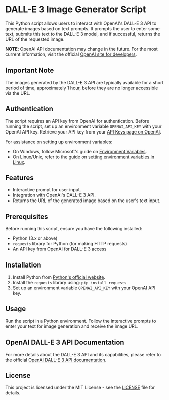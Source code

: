 # DALL-E 3 Image Generator Script

This Python script allows users to interact with OpenAI's DALL-E 3 API to generate images based on text prompts. It prompts the user to enter some text, submits this text to the DALL-E 3 model, and if successful, returns the URL of the requested image.

**NOTE**: OpenAI API documentation may change in the future. For the most current information, visit the official [OpenAI site for developers](https://platform.openai.com/docs/guides/images/introduction).

## Important Note
The images generated by the DALL-E 3 API are typically available for a short period of time, approximately 1 hour, before they are no longer accessible via the URL.

## Authentication
The script requires an API key from OpenAI for authentication. Before running the script, set up an environment variable `OPENAI_API_KEY` with your OpenAI API key. Retrieve your API key from your [API Keys page on OpenAI](https://platform.openai.com/account/api-keys).

For assistance on setting up environment variables:
- On Windows, follow Microsoft's guide on [Environment Variables](https://learn.microsoft.com/en-us/windows/win32/procthread/environment-variables).
- On Linux/Unix, refer to the guide on [setting environment variables in Linux](https://linuxize.com/post/how-to-set-and-list-environment-variables-in-linux/).

## Features

- Interactive prompt for user input.
- Integration with OpenAI's DALL-E 3 API.
- Returns the URL of the generated image based on the user's text input.

## Prerequisites

Before running this script, ensure you have the following installed:

- Python (3.x or above)
- `requests` library for Python (for making HTTP requests)
- An API key from OpenAI for DALL-E 3 access

## Installation

1. Install Python from [Python's official website](https://www.python.org/downloads/).
2. Install the `requests` library using:
   `pip install requests`
4. Set up an environment variable `OPENAI_API_KEY` with your OpenAI API key. 

## Usage

Run the script in a Python environment. Follow the interactive prompts to enter your text for image generation and receive the image URL.

## OpenAI DALL-E 3 API Documentation

For more details about the DALL-E 3 API and its capabilities, please refer to the official [OpenAI DALL-E 3 API documentation](https://platform.openai.com/docs/guides/images/introduction).

## License

This project is licensed under the MIT License - see the [LICENSE](https://github.com/ffm5113/python_dalle3_local/blob/main/LICENSE) file for details.
